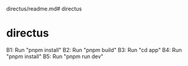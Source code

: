 directus/readme.md# directus

# directus

B1: Run "pnpm install" B2: Run "pnpm build" B3: Run "cd app" B4: Run "pnpm install" B5: Run "pnpm run dev"
